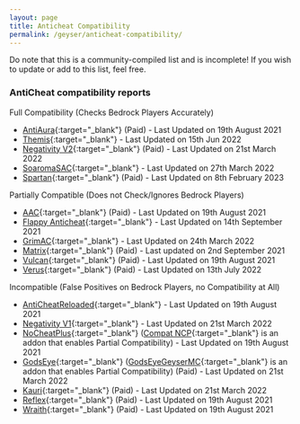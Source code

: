 ```yaml
---
layout: page
title: Anticheat Compatibility
permalink: /geyser/anticheat-compatibility/
---
```


Do note that this is a community-compiled list and is incomplete! If you wish to update or add to this list, feel free.

### AntiCheat compatibility reports

Full Compatibility (Checks Bedrock Players Accurately)

- [AntiAura](https://www.spigotmc.org/resources/1368/){:target="_blank"} (Paid) - Last Updated on 19th August 2021
- [Themis](https://www.spigotmc.org/resources/90766/){:target="_blank"} - Last Updated on 15th Jun 2022
- [Negativity V2](https://www.spigotmc.org/resources/86874/){:target="_blank"} (Paid) - Last Updated on 21st March 2022
- [SoaromaSAC](https://www.spigotmc.org/resources/87702/){:target="_blank"} - Last Updated on 27th March 2022
- [Spartan](https://www.spigotmc.org/resources/25638/){:target="_blank"} (Paid) - Last Updated on 8th February 2023

Partially Compatible (Does not Check/Ignores Bedrock Players)

- [AAC](https://www.spigotmc.org/resources/6442/){:target="_blank"} (Paid) - Last Updated on 19th August 2021
- [Flappy Anticheat](https://www.spigotmc.org/resources/92180/){:target="_blank"} - Last Updated on 14th September 2021
- [GrimAC](https://github.com/MWHunter/Grim){:target="_blank"} - Last Updated on 24th March 2022
- [Matrix](https://matrix.rip/){:target="_blank"} (Paid) - Last updated on 2nd September 2021
- [Vulcan](https://www.spigotmc.org/resources/83626/){:target="_blank"} (Paid) - Last Updated on 19th August 2021
- [Verus](https://verus.ac){:target="_blank"} (Paid) - Last Updated on 13th July 2022

Incompatible (False Positives on Bedrock Players, no Compatibility at All)

- [AntiCheatReloaded](https://www.spigotmc.org/resources/23799/){:target="_blank"} - Last Updated on 19th August 2021
- [Negativity V1](https://www.spigotmc.org/resources/48399/){:target="_blank"} - Last Updated on 21st March 2022
- [NoCheatPlus](https://ci.codemc.io/job/Updated-NoCheatPlus/job/Updated-NoCheatPlus/){:target="_blank"} ([Compat NCP](https://github.com/Updated-NoCheatPlus/CompatNoCheatPlus/){:target="_blank"} is an addon that enables Partial Compatibility) - Last Updated on 19th August 2021
- [GodsEye](https://www.spigotmc.org/resources/69595/){:target="_blank"} ([GodsEyeGeyserMC](https://github.com/TheDejavu/GodsEyeGeyserMC/releases){:target="_blank"} is an addon that enables Partial Compatibility) (Paid) - Last Updated on 21st March 2022
- [Kauri](https://www.spigotmc.org/resources/53721/){:target="_blank"} (Paid) - Last Updated on 21st March 2022
- [Reflex](https://www.spigotmc.org/resources/21122/){:target="_blank"} (Paid) - Last Updated on 19th August 2021
- [Wraith](https://www.spigotmc.org/resources/66887/){:target="_blank"} (Paid) - Last Updated on 19th August 2021
